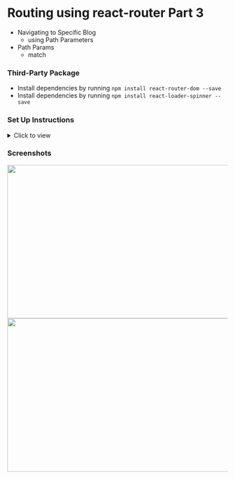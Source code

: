 # Routing using react-router Part 3

- Navigating to Specific Blog
  - using Path Parameters
- Path Params
  - match


### Third-Party Package

- Install dependencies by running `npm install react-router-dom --save`
- Install dependencies by running `npm install react-loader-spinner --save`

### Set Up Instructions 

<details>
<summary>Click to view</summary>

- Download dependencies by running `npm install`
- Start up the app using `npm start`
</details>


### Screenshots

<img src="https://user-images.githubusercontent.com/88069541/149202670-47cb7a6a-3615-40ce-9bb1-e0cfada99ab1.png" width="550" height="350"/>

<br/>

<img src="https://user-images.githubusercontent.com/88069541/149202677-a06a1a40-ed05-4cf5-b7d2-e304c16791c1.png" width="550" height="350"/>





